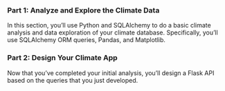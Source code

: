 ### Part 1: Analyze and Explore the Climate Data

In this section, you’ll use Python and SQLAlchemy to do a basic climate analysis and data exploration of your climate database. Specifically, you’ll use SQLAlchemy ORM queries, Pandas, and Matplotlib.

### Part 2: Design Your Climate App

Now that you’ve completed your initial analysis, you’ll design a Flask API based on the queries that you just developed. 
